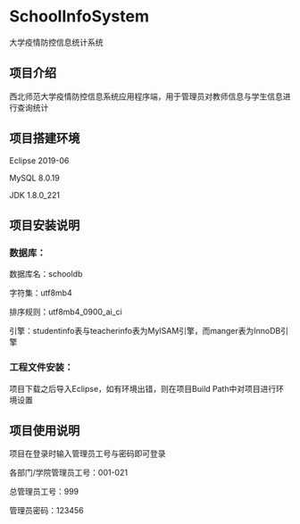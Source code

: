 # SchoolInfoSystem
大学疫情防控信息统计系统

## 项目介绍
西北师范大学疫情防控信息系统应用程序端，用于管理员对教师信息与学生信息进行查询统计

## 项目搭建环境

Eclipse 2019-06

MySQL 8.0.19

JDK 1.8.0_221

## 项目安装说明

### 数据库：

数据库名：schooldb

字符集：utf8mb4

排序规则：utf8mb4_0900_ai_ci

引擎：studentinfo表与teacherinfo表为MyISAM引擎，而manger表为InnoDB引擎

### 工程文件安装：

项目下载之后导入Eclipse，如有环境出错，则在项目Build Path中对项目进行环境设置

## 项目使用说明

项目在登录时输入管理员工号与密码即可登录

各部门/学院管理员工号：001-021

总管理员工号：999

管理员密码：123456

